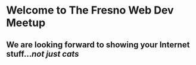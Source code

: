 # Welcome to The Fresno Web Dev Meetup
## We are looking forward to showing your Internet stuff...*not just cats*
